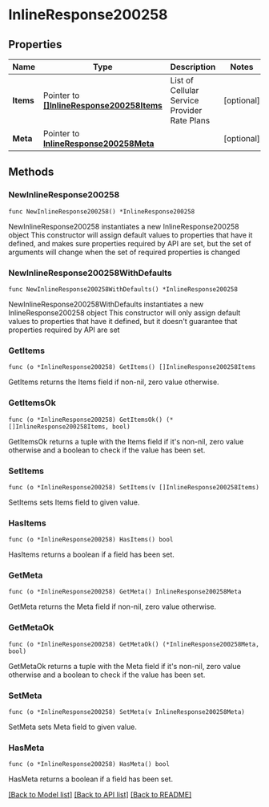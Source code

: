 # InlineResponse200258

## Properties

Name | Type | Description | Notes
------------ | ------------- | ------------- | -------------
**Items** | Pointer to [**[]InlineResponse200258Items**](InlineResponse200258Items.md) | List of Cellular Service Provider Rate Plans | [optional] 
**Meta** | Pointer to [**InlineResponse200258Meta**](InlineResponse200258Meta.md) |  | [optional] 

## Methods

### NewInlineResponse200258

`func NewInlineResponse200258() *InlineResponse200258`

NewInlineResponse200258 instantiates a new InlineResponse200258 object
This constructor will assign default values to properties that have it defined,
and makes sure properties required by API are set, but the set of arguments
will change when the set of required properties is changed

### NewInlineResponse200258WithDefaults

`func NewInlineResponse200258WithDefaults() *InlineResponse200258`

NewInlineResponse200258WithDefaults instantiates a new InlineResponse200258 object
This constructor will only assign default values to properties that have it defined,
but it doesn't guarantee that properties required by API are set

### GetItems

`func (o *InlineResponse200258) GetItems() []InlineResponse200258Items`

GetItems returns the Items field if non-nil, zero value otherwise.

### GetItemsOk

`func (o *InlineResponse200258) GetItemsOk() (*[]InlineResponse200258Items, bool)`

GetItemsOk returns a tuple with the Items field if it's non-nil, zero value otherwise
and a boolean to check if the value has been set.

### SetItems

`func (o *InlineResponse200258) SetItems(v []InlineResponse200258Items)`

SetItems sets Items field to given value.

### HasItems

`func (o *InlineResponse200258) HasItems() bool`

HasItems returns a boolean if a field has been set.

### GetMeta

`func (o *InlineResponse200258) GetMeta() InlineResponse200258Meta`

GetMeta returns the Meta field if non-nil, zero value otherwise.

### GetMetaOk

`func (o *InlineResponse200258) GetMetaOk() (*InlineResponse200258Meta, bool)`

GetMetaOk returns a tuple with the Meta field if it's non-nil, zero value otherwise
and a boolean to check if the value has been set.

### SetMeta

`func (o *InlineResponse200258) SetMeta(v InlineResponse200258Meta)`

SetMeta sets Meta field to given value.

### HasMeta

`func (o *InlineResponse200258) HasMeta() bool`

HasMeta returns a boolean if a field has been set.


[[Back to Model list]](../README.md#documentation-for-models) [[Back to API list]](../README.md#documentation-for-api-endpoints) [[Back to README]](../README.md)


